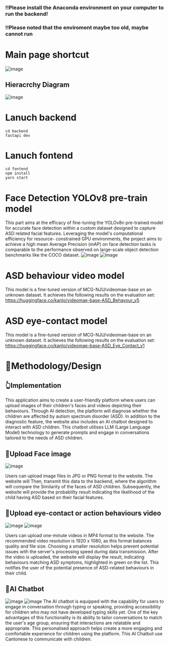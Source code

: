 ### ‼️Please install the Anaconda environment on your computer to run the backend!

### ‼️Please noted that the enviroment maybe too old, maybe cannot run

# Main page shortcut
![image](https://github.com/user-attachments/assets/7445f1a6-09cb-4225-b857-86db3c5a6ef7)

## Hieracrchy Diagram
![image](https://github.com/user-attachments/assets/07da68e6-2760-4abc-bc87-1ee6d38fec84)

# Lanuch backend

```
cd backend
fastapi dev
```

# Lanuch fontend

```
cd fontend
npm install
yarn start
```
# Face Detection YOLOv8 pre-train model
This part aims at the efficacy of fine-tuning the YOLOv8n pre-trained model for
accurate face detection within a custom dataset designed to capture ASD related
facial features. Leveraging the model's computational efficiency for resource-
constrained GPU environments, the project aims to achieve a high mean Average
Precision (mAP) on face detection tasks is comparable to the performance observed
on large-scale object detection benchmarks like the COCO dataset.
![image](https://github.com/user-attachments/assets/373bcab9-cd8c-4db2-89d3-cb5b4f5aa239)
![image](https://github.com/user-attachments/assets/5746e5fe-189f-472e-8c1c-3d04477982db)

# ASD behaviour video model
This model is a fine-tuned version of MCG-NJU/videomae-base on an unknown dataset. It achieves the following results on the evaluation set:
https://huggingface.co/kanlo/videomae-base-ASD_Behavour_v5

# ASD eye-contact model
This model is a fine-tuned version of MCG-NJU/videomae-base on an unknown dataset. It achieves the following results on the evaluation set:
https://huggingface.co/kanlo/videomae-base-ASD_Eye_Contact_v1


# 🔆Methodology/Design
## 👆Implementation
This application aims to create a user-friendly platform where users can upload
images of their children's faces and videos depicting their behaviours. Through AI
detection, the platform will diagnose whether the children are affected by autism
spectrum disorder (ASD).
In addition to the diagnostic feature, the website also includes an AI chatbot
designed to interact with ASD children. This chatbot utilises LLM (Large Language
Model) technology to generate prompts and engage in conversations tailored to
the needs of ASD children.


## 🌟Upload Face image
![image](https://github.com/user-attachments/assets/81c65015-024b-4584-95fb-9ba5fb2af99c)

Users can upload image files in JPG or PNG format to the website. The website will
Then, transmit this data to the backend, where the algorithm will compare the
Similarity of the faces of ASD children. Subsequently, the website will provide the
probability result indicating the likelihood of the child having ASD based on their
facial features.

## 🌟Upload eye-contact or action behaviours video
![image](https://github.com/user-attachments/assets/2d400c15-26d9-4bd2-b5d5-5c6ccddd2cf3)
![image](https://github.com/user-attachments/assets/3679f3b6-b533-4d47-a4ff-099d2a19ed52)

Users can upload one-minute videos in MP4 format to the website. The
recommended video resolution is 1920 x 1080, as this format balances quality and
file size. Choosing a smaller resolution helps prevent potential issues with the
server's processing speed during data transmission. After the video is uploaded,
the website will display the result, indicating behaviours matching ASD symptoms,
highlighted in green on the list. This notifies the user of the potential presence of
ASD-related behaviours in their child.

## 🌟AI Chatbot
![image](https://github.com/user-attachments/assets/cc8fb215-0ae3-41db-9042-488a14db4d3c)
![image](https://github.com/user-attachments/assets/469a575f-4e2f-4fae-bc47-eea49c1e4db2)
The AI chatbot is equipped with the capability for users to engage in conversation
through typing or speaking, providing accessibility for children who may not have
developed typing skills yet. One of the key advantages of this functionality is its
ability to tailor conversations to match the user's age group, ensuring that
interactions are relatable and appropriate. This personalised approach helps
create a more engaging and comfortable experience for children using the
platform. This AI Chatbot use Cantonese to communicate with children.

